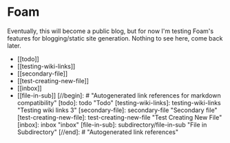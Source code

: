 # Foam

Eventually, this will become a public blog, but for now I'm testing Foam's features for blogging/static site generation. Nothing to see here, come back later.

- [[todo]]
- [[testing-wiki-links]]
- [[secondary-file]]
- [[test-creating-new-file]]
- [[inbox]]
- [[file-in-sub]]
[//begin]: # "Autogenerated link references for markdown compatibility"
[todo]: todo "Todo"
[testing-wiki-links]: testing-wiki-links "Testing wiki links 3"
[secondary-file]: secondary-file "Secondary file"
[test-creating-new-file]: test-creating-new-file "Test Creating New File"
[inbox]: inbox "inbox"
[file-in-sub]: subdirectory/file-in-sub "File in Subdirectory"
[//end]: # "Autogenerated link references"
